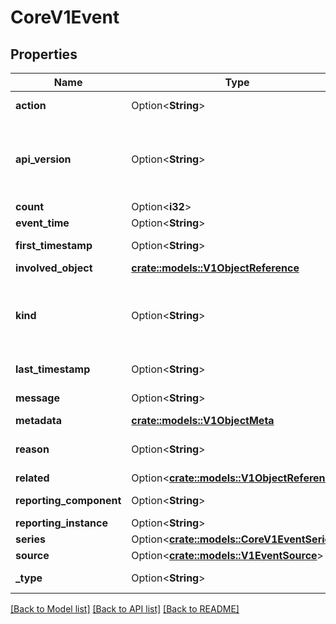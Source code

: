 # CoreV1Event

## Properties

Name | Type | Description | Notes
------------ | ------------- | ------------- | -------------
**action** | Option<**String**> | What action was taken/failed regarding to the Regarding object. | [optional]
**api_version** | Option<**String**> | APIVersion defines the versioned schema of this representation of an object. Servers should convert recognized schemas to the latest internal value, and may reject unrecognized values. More info: https://git.k8s.io/community/contributors/devel/sig-architecture/api-conventions.md#resources | [optional]
**count** | Option<**i32**> | The number of times this event has occurred. | [optional]
**event_time** | Option<**String**> | Time when this Event was first observed. | [optional]
**first_timestamp** | Option<**String**> | The time at which the event was first recorded. (Time of server receipt is in TypeMeta.) | [optional]
**involved_object** | [**crate::models::V1ObjectReference**](v1.ObjectReference.md) |  | 
**kind** | Option<**String**> | Kind is a string value representing the REST resource this object represents. Servers may infer this from the endpoint the client submits requests to. Cannot be updated. In CamelCase. More info: https://git.k8s.io/community/contributors/devel/sig-architecture/api-conventions.md#types-kinds | [optional]
**last_timestamp** | Option<**String**> | The time at which the most recent occurrence of this event was recorded. | [optional]
**message** | Option<**String**> | A human-readable description of the status of this operation. | [optional]
**metadata** | [**crate::models::V1ObjectMeta**](v1.ObjectMeta.md) |  | 
**reason** | Option<**String**> | This should be a short, machine understandable string that gives the reason for the transition into the object's current status. | [optional]
**related** | Option<[**crate::models::V1ObjectReference**](v1.ObjectReference.md)> |  | [optional]
**reporting_component** | Option<**String**> | Name of the controller that emitted this Event, e.g. `kubernetes.io/kubelet`. | [optional]
**reporting_instance** | Option<**String**> | ID of the controller instance, e.g. `kubelet-xyzf`. | [optional]
**series** | Option<[**crate::models::CoreV1EventSeries**](core.v1.EventSeries.md)> |  | [optional]
**source** | Option<[**crate::models::V1EventSource**](v1.EventSource.md)> |  | [optional]
**_type** | Option<**String**> | Type of this event (Normal, Warning), new types could be added in the future | [optional]

[[Back to Model list]](../README.md#documentation-for-models) [[Back to API list]](../README.md#documentation-for-api-endpoints) [[Back to README]](../README.md)


